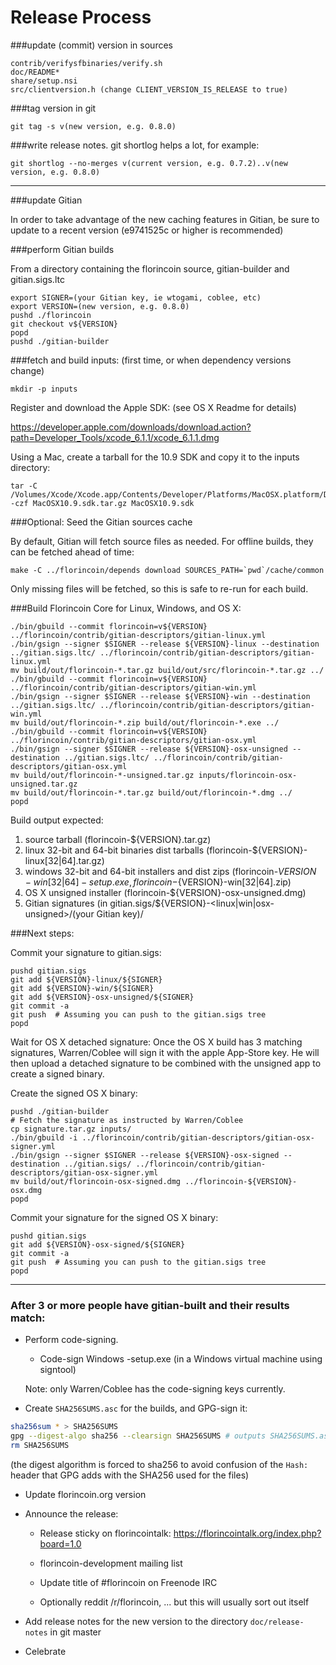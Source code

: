 Release Process
====================

###update (commit) version in sources

	contrib/verifysfbinaries/verify.sh
	doc/README*
	share/setup.nsi
	src/clientversion.h (change CLIENT_VERSION_IS_RELEASE to true)

###tag version in git

	git tag -s v(new version, e.g. 0.8.0)

###write release notes. git shortlog helps a lot, for example:

	git shortlog --no-merges v(current version, e.g. 0.7.2)..v(new version, e.g. 0.8.0)

* * *

###update Gitian

 In order to take advantage of the new caching features in Gitian, be sure to update to a recent version (e9741525c or higher is recommended)

###perform Gitian builds

 From a directory containing the florincoin source, gitian-builder and gitian.sigs.ltc
  
    export SIGNER=(your Gitian key, ie wtogami, coblee, etc)
	export VERSION=(new version, e.g. 0.8.0)
	pushd ./florincoin
	git checkout v${VERSION}
	popd
	pushd ./gitian-builder

###fetch and build inputs: (first time, or when dependency versions change)

	mkdir -p inputs

 Register and download the Apple SDK: (see OS X Readme for details)

 https://developer.apple.com/downloads/download.action?path=Developer_Tools/xcode_6.1.1/xcode_6.1.1.dmg

 Using a Mac, create a tarball for the 10.9 SDK and copy it to the inputs directory:

	tar -C /Volumes/Xcode/Xcode.app/Contents/Developer/Platforms/MacOSX.platform/Developer/SDKs/ -czf MacOSX10.9.sdk.tar.gz MacOSX10.9.sdk

###Optional: Seed the Gitian sources cache

  By default, Gitian will fetch source files as needed. For offline builds, they can be fetched ahead of time:

	make -C ../florincoin/depends download SOURCES_PATH=`pwd`/cache/common

  Only missing files will be fetched, so this is safe to re-run for each build.

###Build Florincoin Core for Linux, Windows, and OS X:

	./bin/gbuild --commit florincoin=v${VERSION} ../florincoin/contrib/gitian-descriptors/gitian-linux.yml
	./bin/gsign --signer $SIGNER --release ${VERSION}-linux --destination ../gitian.sigs.ltc/ ../florincoin/contrib/gitian-descriptors/gitian-linux.yml
	mv build/out/florincoin-*.tar.gz build/out/src/florincoin-*.tar.gz ../
	./bin/gbuild --commit florincoin=v${VERSION} ../florincoin/contrib/gitian-descriptors/gitian-win.yml
	./bin/gsign --signer $SIGNER --release ${VERSION}-win --destination ../gitian.sigs.ltc/ ../florincoin/contrib/gitian-descriptors/gitian-win.yml
	mv build/out/florincoin-*.zip build/out/florincoin-*.exe ../
	./bin/gbuild --commit florincoin=v${VERSION} ../florincoin/contrib/gitian-descriptors/gitian-osx.yml
	./bin/gsign --signer $SIGNER --release ${VERSION}-osx-unsigned --destination ../gitian.sigs.ltc/ ../florincoin/contrib/gitian-descriptors/gitian-osx.yml
	mv build/out/florincoin-*-unsigned.tar.gz inputs/florincoin-osx-unsigned.tar.gz
	mv build/out/florincoin-*.tar.gz build/out/florincoin-*.dmg ../
	popd
  Build output expected:

  1. source tarball (florincoin-${VERSION}.tar.gz)
  2. linux 32-bit and 64-bit binaries dist tarballs (florincoin-${VERSION}-linux[32|64].tar.gz)
  3. windows 32-bit and 64-bit installers and dist zips (florincoin-${VERSION}-win[32|64]-setup.exe, florincoin-${VERSION}-win[32|64].zip)
  4. OS X unsigned installer (florincoin-${VERSION}-osx-unsigned.dmg)
  5. Gitian signatures (in gitian.sigs/${VERSION}-<linux|win|osx-unsigned>/(your Gitian key)/

###Next steps:

Commit your signature to gitian.sigs:

	pushd gitian.sigs
	git add ${VERSION}-linux/${SIGNER}
	git add ${VERSION}-win/${SIGNER}
	git add ${VERSION}-osx-unsigned/${SIGNER}
	git commit -a
	git push  # Assuming you can push to the gitian.sigs tree
	popd

  Wait for OS X detached signature:
	Once the OS X build has 3 matching signatures, Warren/Coblee will sign it with the apple App-Store key.
	He will then upload a detached signature to be combined with the unsigned app to create a signed binary.

  Create the signed OS X binary:

	pushd ./gitian-builder
	# Fetch the signature as instructed by Warren/Coblee
	cp signature.tar.gz inputs/
	./bin/gbuild -i ../florincoin/contrib/gitian-descriptors/gitian-osx-signer.yml
	./bin/gsign --signer $SIGNER --release ${VERSION}-osx-signed --destination ../gitian.sigs/ ../florincoin/contrib/gitian-descriptors/gitian-osx-signer.yml
	mv build/out/florincoin-osx-signed.dmg ../florincoin-${VERSION}-osx.dmg
	popd

Commit your signature for the signed OS X binary:

	pushd gitian.sigs
	git add ${VERSION}-osx-signed/${SIGNER}
	git commit -a
	git push  # Assuming you can push to the gitian.sigs tree
	popd

-------------------------------------------------------------------------

### After 3 or more people have gitian-built and their results match:

- Perform code-signing.

    - Code-sign Windows -setup.exe (in a Windows virtual machine using signtool)

  Note: only Warren/Coblee has the code-signing keys currently.

- Create `SHA256SUMS.asc` for the builds, and GPG-sign it:
```bash
sha256sum * > SHA256SUMS
gpg --digest-algo sha256 --clearsign SHA256SUMS # outputs SHA256SUMS.asc
rm SHA256SUMS
```
(the digest algorithm is forced to sha256 to avoid confusion of the `Hash:` header that GPG adds with the SHA256 used for the files)

- Update florincoin.org version

- Announce the release:

  - Release sticky on florincointalk: https://florincointalk.org/index.php?board=1.0

  - florincoin-development mailing list

  - Update title of #florincoin on Freenode IRC

  - Optionally reddit /r/florincoin, ... but this will usually sort out itself

- Add release notes for the new version to the directory `doc/release-notes` in git master

- Celebrate 
